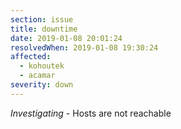 ```yaml
---
section: issue
title: downtime
date: 2019-01-08 20:01:24
resolvedWhen: 2019-01-08 19:30:24
affected:
  - kohoutek
  - acamar
severity: down
---
```

*Investigating* - Hosts are not reachable
